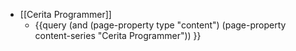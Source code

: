 - [[Cerita Programmer]]
  - {{query (and (page-property type "content") (page-property content-series "Cerita Programmer")) }}
